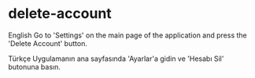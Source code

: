 # delete-account

English
Go to 'Settings' on the main page of the application and press the 'Delete Account' button.

Türkçe
Uygulamanın ana sayfasında 'Ayarlar'a gidin ve 'Hesabı Sil' butonuna basın.
